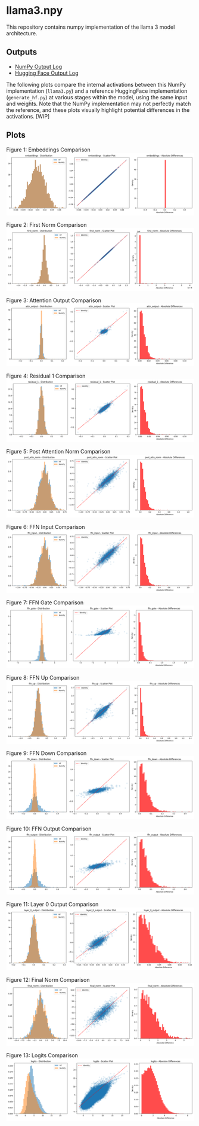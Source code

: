 # llama3.npy

This repository contains numpy implementation of the llama 3 model architecture.

## Outputs

- [NumPy Output Log](./outputs/np_20250331_235520.log)
- [Hugging Face Output Log](./outputs/hf_20250331_235335.log)

The following plots compare the internal activations between this NumPy implementation (`llama3.py`) and a reference HuggingFace implementation (`generate_hf.py`) at various stages within the model, using the same input and weights. 
Note that the NumPy implementation may not perfectly match the reference, and these plots visually highlight potential differences in the activations. [WIP]

## Plots

Figure 1: Embeddings Comparison
![Embeddings Comparison](./plots/embeddings_comparison.png)

Figure 2: First Norm Comparison
![First Norm Comparison](./plots/first_norm_comparison.png)

Figure 3: Attention Output Comparison
![Attention Output Comparison](./plots/attn_output_comparison.png)

Figure 4: Residual 1 Comparison
![Residual 1 Comparison](./plots/residual_1_comparison.png)

Figure 5: Post Attention Norm Comparison
![Post Attention Norm Comparison](./plots/post_attn_norm_comparison.png)

Figure 6: FFN Input Comparison
![FFN Input Comparison](./plots/ffn_input_comparison.png)

Figure 7: FFN Gate Comparison
![FFN Gate Comparison](./plots/ffn_gate_comparison.png)

Figure 8: FFN Up Comparison
![FFN Up Comparison](./plots/ffn_up_comparison.png)

Figure 9: FFN Down Comparison
![FFN Down Comparison](./plots/ffn_down_comparison.png)

Figure 10: FFN Output Comparison
![FFN Output Comparison](./plots/ffn_output_comparison.png)

Figure 11: Layer 0 Output Comparison
![Layer 0 Output Comparison](./plots/layer_0_output_comparison.png)

Figure 12: Final Norm Comparison
![Final Norm Comparison](./plots/final_norm_comparison.png)

Figure 13: Logits Comparison
![Logits Comparison](./plots/logits_comparison.png)
